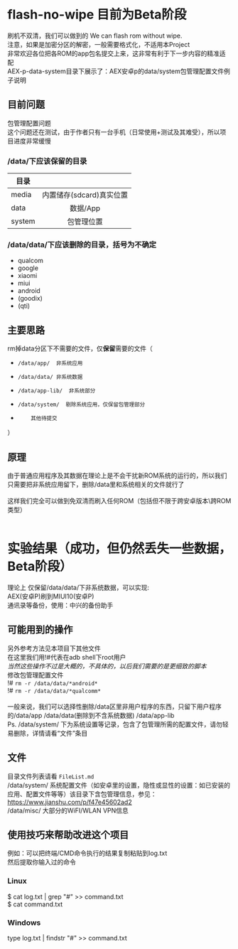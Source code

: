 # flash-no-wipe 目前为Beta阶段
刷机不双清，我们可以做到的 We can flash rom without wipe.  
注意，如果是加密分区的解密，一般需要格式化，不适用本Project  
非常欢迎各位把各ROM的app包名提交上来，这非常有利于下一步内容的精准适配  
AEX-p-data-system目录下展示了：AEX安卓p的data/system包管理配置文件例子说明

## 目前问题

包管理配置问题  
这个问题还在测试，由于作者只有一台手机（日常使用+测试及其难受），所以项目进度非常缓慢

### /data/下应该保留的目录
| 目录      |                         |
|----------|:-----------------------:|
| media    |内置储存(sdcard)真实位置  | 
| data     |数据/App                 |
| system   |包管理位置                |

### /data/data/下应该删除的目录，括号为不确定
  - qualcom
  - google
  - xiaomi
  - miui
  - android
  - (goodix)
  - (qti)

## 主要思路
rm掉data分区下不需要的文件，仅<b>保留</b>需要的文件（
-	  /data/app/  非系统应用  
-	  /data/data/ 非系统数据  
-	  /data/app-lib/  非系统部分  
-	  /data/system/  剔除系统应用，仅保留包管理部分  
-         其他待提交  
）

## 原理
由于普通应用程序及其数据在理论上是不会干扰新ROM系统的运行的，所以我们只需要把非系统应用留下，删除/data里和系统相关的文件就行了  
<br>
这样我们完全可以做到免双清而刷入任何ROM（包括但不限于跨安卓版本\跨ROM类型）  
<br>  

# 实验结果（成功，但仍然丢失一些数据，Beta阶段）
理论上 仅保留/data/data/下非系统数据，可以实现:   
AEX(安卓P)刷到MIUI10(安卓P)  
通讯录等备份，使用：中兴的备份助手  

## 可能用到的操作
另外参考方法见本项目下其他文件  
在这里我们用!#代表在adb shell下root用户  
*当然这些操作不过是大概的，不具体的，以后我们需要的是更细致的脚本*  
修改包管理配置文件  
!# ```rm -r /data/data/*android*```  
!# ```rm -r /data/data/*qualcomm*```  
<br>
一般来说，我们可以选择性删除/data区里非用户程序的东西，只留下用户程序的/data/app /data/data(删除到不含系统数据) /data/app-lib  
Ps. /data/system/ 下为系统设置等记录，包含了包管理所需的配置文件，请勿轻易删除，详情请看“文件”条目  

## 文件
目录文件列表请看	`FileList.md`  
/data/system/	 系统配置文件（如安卓里的设置，隐性或显性的设置：如已安装的应用、配置文件等等）该目录下含包管理信息，参见：https://www.jianshu.com/p/f47e45602ad2  
/data/misc/	大部分的WiFI/WLAN VPN信息  

## 使用技巧来帮助改进这个项目
例如：可以把终端/CMD命令执行的结果复制粘贴到log.txt  
然后提取你输入过的命令  
### Linux
$ cat log.txt | grep "#" >> command.txt  
$ cat command.txt  
### Windows
type log.txt | findstr "#" >> command.txt  
